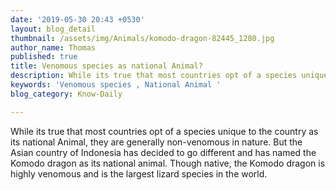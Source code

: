 ```yaml
---
date: '2019-05-30 20:43 +0530'
layout: blog_detail
thumbnail: /assets/img/Animals/komodo-dragon-82445_1280.jpg
author_name: Thomas
published: true
title: Venomous species as national Animal?
description: While its true that most countries opt of a species unique to the country
keywords: 'Venomous species , National Animal '
blog_category: Know-Daily

---
```

  
  While its true that most countries opt of a species unique to the country as its national Animal, they are generally non-venomous in nature. But the Asian country of Indonesia has decided to go different and has named the Komodo dragon as its national animal. Though native, the Komodo dragon is highly venomous and is the largest lizard species in the world.
